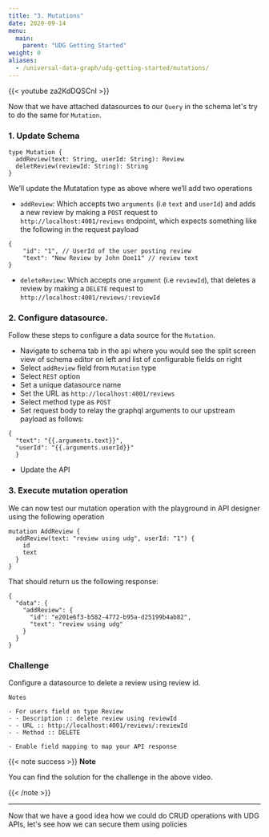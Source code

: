 ```yaml
---
title: "3. Mutations"
date: 2020-09-14
menu:
  main:
    parent: "UDG Getting Started"
weight: 0
aliases:
  - /universal-data-graph/udg-getting-started/mutations/
---
```


{{< youtube za2KdDQSCnI >}}

Now that we have attached datasources to our `Query` in the schema let's try to do the same for `Mutation`.

### 1. Update Schema

```gql
type Mutation {
  addReview(text: String, userId: String): Review
  deletReview(reviewId: String): String
}
```

We’ll update the Mutatation type as above where we’ll add two operations

- `addReview`: Which accepts two `arguments` (i.e `text` and `userId`) and adds a new review by making a `POST` request to `http://localhost:4001/reviews` endpoint, which expects something like the following in the request payload

```
{
    "id": "1", // UserId of the user posting review
    "text": "New Review by John Doe11" // review text
}
```

- `deleteReview`: Which accepts one `argument` (i.e `reviewId`), that deletes a review by making a `DELETE` request to `http://localhost:4001/reviews/:reviewId`

### 2. Configure datasource.

Follow these steps to configure a data source for the `Mutation`.

- Navigate to schema tab in the api where you would see the split screen view of schema editor on left and list of configurable fields on right
- Select `addReview` field from `Mutation` type
- Select `REST` option
- Set a unique datasource name
- Set the URL as `http://localhost:4001/reviews`
- Select method type as `POST`
- Set request body to relay the graphql arguments to our upstream payload as follows:

```
{
  "text": "{{.arguments.text}}",
  "userId": "{{.arguments.userId}}"
  }
```

- Update the API

### 3. Execute mutation operation

We can now test our mutation operation with the playground in API designer using the following operation

```gql
mutation AddReview {
  addReview(text: "review using udg", userId: "1") {
    id
    text
  }
}
```

That should return us the following response:

```gql
{
  "data": {
    "addReview": {
      "id": "e201e6f3-b582-4772-b95a-d25199b4ab82",
      "text": "review using udg"
    }
  }
}

```

### Challenge

Configure a datasource to delete a review using review id.

```
Notes

- For users field on type Review
- - Description :: delete review using reviewId
- - URL :: http://localhost:4001/reviews/:reviewId
- - Method :: DELETE

- Enable field mapping to map your API response

```

{{< note success >}}
**Note**

You can find the solution for the challenge in the above video.

{{< /note >}}

<hr />

Now that we have a good idea how we could do CRUD operations with UDG APIs, let's see how we can secure them using policies
